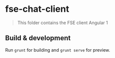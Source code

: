 # fse-chat-client
> This folder contains the FSE client Angular 1

[dependencies-image]:https://david-dm.org/amostech/fse-chat/status.svg

## Build & development

Run `grunt` for building and `grunt serve` for preview.

